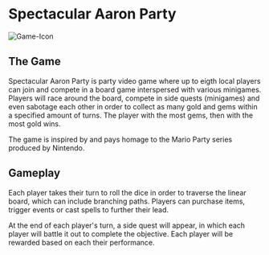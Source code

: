 # Spectacular Aaron Party

![Game-Icon](https://user-images.githubusercontent.com/83049775/120878120-f5b27880-c5ec-11eb-9b35-fabfb6c7a065.png)

## The Game

Spectacular Aaron Party is party video game where up to eigth local players can join and compete in a board game interspersed with various minigames. Players will race around the board, compete in side quests (minigames) and even sabotage each other in order to collect as many gold and gems within a specified amount of turns. The player with the most gems, then with the most gold wins.

The game is inspired by and pays homage to the Mario Party series produced by Nintendo.


## Gameplay

Each player takes their turn to roll the dice in order to traverse the linear board, which can include branching paths. Players can purchase items, trigger events or cast spells to further their lead.


At the end of each player's turn, a side quest will appear, in which each player will battle it out to complete the objective. Each player will be rewarded based on each their performance.

<br />

